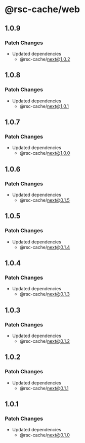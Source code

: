 # @rsc-cache/web

## 1.0.9

### Patch Changes

- Updated dependencies
  - @rsc-cache/next@1.0.2

## 1.0.8

### Patch Changes

- Updated dependencies
  - @rsc-cache/next@1.0.1

## 1.0.7

### Patch Changes

- Updated dependencies
  - @rsc-cache/next@1.0.0

## 1.0.6

### Patch Changes

- Updated dependencies
  - @rsc-cache/next@0.1.5

## 1.0.5

### Patch Changes

- Updated dependencies
  - @rsc-cache/next@0.1.4

## 1.0.4

### Patch Changes

- Updated dependencies
  - @rsc-cache/next@0.1.3

## 1.0.3

### Patch Changes

- Updated dependencies
  - @rsc-cache/next@0.1.2

## 1.0.2

### Patch Changes

- Updated dependencies
  - @rsc-cache/next@0.1.1

## 1.0.1

### Patch Changes

- Updated dependencies
  - @rsc-cache/next@0.1.0
